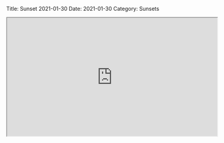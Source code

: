Title: Sunset 2021-01-30 
Date: 2021-01-30
Category: Sunsets 

<iframe width="560" height="315" src="https://u.pcloud.link/publink/show?code=XZrE9bXZRi82NkgqeAbydPNlv3mbnLPWLbo7"></iframe>
